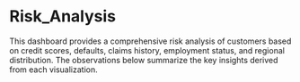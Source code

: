 # Risk_Analysis
This dashboard provides a comprehensive risk analysis of customers based on credit scores, defaults, claims history, employment status, and regional distribution. The observations below summarize the key insights derived from each visualization. 
